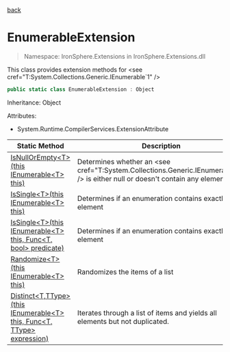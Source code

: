 ﻿[back](/IronSphere.Extensions/types)

# EnumerableExtension

> Namespace: IronSphere.Extensions in  IronSphere.Extensions.dll

This class provides extension methods for &lt;see cref=&quot;T:System.Collections.Generic.IEnumerable`1&quot; /&gt;

```csharp
public static class EnumerableExtension : Object
```
Inheritance: Object



Attributes:

* System.Runtime.CompilerServices.ExtensionAttribute



| Static Method | Description |
| --- | --- |
| [IsNullOrEmpty&lt;T&gt;(this IEnumerable&lt;T&gt; this)](EnumerableExtension_IsNullOrEmpty-T-(IEnumerable-T-)) | Determines whether an &lt;see cref=&quot;T:System.Collections.Generic.IEnumerable`1&quot; /&gt; is either null or doesn&#39;t contain any elements |
| [IsSingle&lt;T&gt;(this IEnumerable&lt;T&gt; this)](EnumerableExtension_IsSingle-T-(IEnumerable-T-)) | Determines if an enumeration contains exactly one element |
| [IsSingle&lt;T&gt;(this IEnumerable&lt;T&gt; this, Func&lt;T, bool&gt; predicate)](EnumerableExtension_IsSingle-T-(IEnumerable-T-,Func-T,Boolean-)) | Determines if an enumeration contains exactly one element |
| [Randomize&lt;T&gt;(this IEnumerable&lt;T&gt; this)](EnumerableExtension_Randomize-T-(IEnumerable-T-)) | Randomizes the items of a list |
| [Distinct&lt;T,TType&gt;(this IEnumerable&lt;T&gt; this, Func&lt;T, TType&gt; expression)](EnumerableExtension_Distinct-T,TType-(IEnumerable-T-,Func-T,TType-)) | Iterates through a list of items and yields all elements but not duplicated. |
